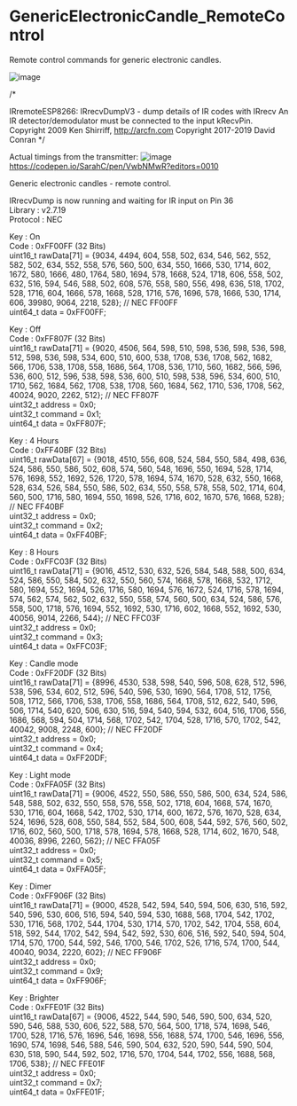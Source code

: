 # GenericElectronicCandle_RemoteControl
Remote control commands for generic electronic candles.

![image](https://user-images.githubusercontent.com/1586332/129471962-f5ed2b04-d05e-4c7d-a462-8261984cdd97.png)


/*

IRremoteESP8266: IRrecvDumpV3 - dump details of IR codes with IRrecv
An IR detector/demodulator must be connected to the input kRecvPin.
Copyright 2009 Ken Shirriff, http://arcfn.com
Copyright 2017-2019 David Conran
*/

Actual timings from the transmitter:
![image](https://user-images.githubusercontent.com/1586332/129471730-688c3c1e-6238-4471-b1fa-26751c9d86d3.png)
https://codepen.io/SarahC/pen/VwbNMwR?editors=0010


Generic electronic candles - remote control.

IRrecvDump is now running and waiting for IR input on Pin 36      
Library : v2.7.19      
Protocol : NEC       

Key : On       
Code      : 0xFF00FF (32 Bits)       
uint16_t rawData[71] = {9034, 4494,  604, 558,  502, 634,  546, 562,  552, 582,  502, 634,  552, 558,  576, 560,  500, 634,  550, 1666,  530, 1714,  602, 1672,  580, 1666,  480, 1764,  580, 1694,  578, 1668,  524, 1718,  606, 558,  502, 632,  516, 594,  546, 588,  502, 608,  576, 558,  580, 556,  498, 636,  518, 1702,  528, 1716,  604, 1666,  578, 1668,  528, 1716,  576, 1696,  578, 1666,  530, 1714,  606, 39980,  9064, 2218,  528};  // NEC FF00FF       
uint64_t data = 0xFF00FF;       
       
Key : Off       
Code      : 0xFF807F (32 Bits)       
uint16_t rawData[71] = {9020, 4506,  564, 598,  510, 598,  536, 598,  536, 598,  512, 598,  536, 598,  534, 600,  510, 600,  538, 1708,  536, 1708,  562, 1682,  566, 1706,  538, 1708,  558, 1686,  564, 1708,  536, 1710,  560, 1682,  566, 596,  536, 600,  512, 596,  538, 598,  536, 600,  510, 598,  538, 596,  534, 600,  510, 1710,  562, 1684,  562, 1708,  538, 1708,  560, 1684,  562, 1710,  536, 1708,  562, 40024,  9020, 2262,  512};  // NEC FF807F       
uint32_t address = 0x0;       
uint32_t command = 0x1;       
uint64_t data = 0xFF807F;       
       
Key : 4 Hours       
Code      : 0xFF40BF (32 Bits)       
uint16_t rawData[67] = {9018, 4510,  556, 608,  524, 584,  550, 584,  498, 636,  524, 586,  550, 586,  502, 608,  574, 560,  548, 1696,  550, 1694,  528, 1714,  576, 1698,  552, 1692,  526, 1720,  578, 1694,  574, 1670,  528, 632,  550, 1668,  528, 634,  526, 584,  550, 586,  502, 634,  550, 558,  578, 558,  502, 1714,  604, 560,  500, 1716,  580, 1694,  550, 1698,  526, 1716,  602, 1670,  576, 1668,  528};  // NEC FF40BF       
uint32_t address = 0x0;       
uint32_t command = 0x2;       
uint64_t data = 0xFF40BF;       
       
Key : 8 Hours       
Code      : 0xFFC03F (32 Bits)       
uint16_t rawData[71] = {9016, 4512,  530, 632,  526, 584,  548, 588,  500, 634,  524, 586,  550, 584,  502, 632,  550, 560,  574, 1668,  578, 1668,  532, 1712,  580, 1694,  552, 1694,  526, 1716,  580, 1694,  576, 1672,  524, 1716,  578, 1694,  574, 562,  574, 562,  502, 632,  550, 558,  574, 560,  500, 634,  524, 586,  576, 558,  500, 1718,  576, 1694,  552, 1692,  530, 1716,  602, 1668,  552, 1692,  530, 40056,  9014, 2266,  544};  // NEC FFC03F       
uint32_t address = 0x0;       
uint32_t command = 0x3;       
uint64_t data = 0xFFC03F;       
       
Key : Candle mode       
Code      : 0xFF20DF (32 Bits)       
uint16_t rawData[71] = {8996, 4530,  538, 598,  540, 596,  508, 628,  512, 596,  538, 596,  534, 602,  512, 596,  540, 596,  530, 1690,  564, 1708,  512, 1756,  508, 1712,  566, 1706,  538, 1706,  558, 1686,  564, 1708,  512, 622,  540, 596,  506, 1714,  540, 620,  506, 630,  516, 594,  540, 594,  532, 604,  516, 1706,  556, 1686,  568, 594,  504, 1714,  568, 1702,  542, 1704,  528, 1716,  570, 1702,  542, 40042,  9008, 2248,  600};  // NEC FF20DF       
uint32_t address = 0x0;       
uint32_t command = 0x4;       
uint64_t data = 0xFF20DF;       
       
Key : Light mode       
Code      : 0xFFA05F (32 Bits)       
uint16_t rawData[71] = {9006, 4522,  550, 586,  550, 586,  500, 634,  524, 586,  548, 588,  502, 632,  550, 558,  576, 558,  502, 1718,  604, 1668,  574, 1670,  530, 1716,  604, 1668,  542, 1702,  530, 1714,  600, 1672,  576, 1670,  528, 634,  524, 1696,  528, 608,  550, 584,  552, 584,  500, 608,  544, 592,  576, 560,  502, 1716,  602, 560,  500, 1718,  578, 1694,  578, 1668,  528, 1714,  602, 1670,  548, 40036,  8996, 2260,  562};  // NEC FFA05F       
uint32_t address = 0x0;       
uint32_t command = 0x5;       
uint64_t data = 0xFFA05F;       

Key : Dimer       
Code      : 0xFF906F (32 Bits)       
uint16_t rawData[71] = {9000, 4528,  542, 594,  540, 594,  506, 630,  516, 592,  540, 596,  530, 606,  516, 594,  540, 594,  530, 1688,  568, 1704,  542, 1702,  530, 1716,  568, 1702,  544, 1704,  530, 1714,  570, 1702,  542, 1704,  558, 604,  518, 592,  544, 1702,  542, 594,  542, 592,  530, 606,  516, 592,  540, 594,  504, 1714,  570, 1700,  544, 592,  546, 1700,  546, 1702,  526, 1716,  574, 1700,  544, 40040,  9034, 2220,  602};  // NEC FF906F       
uint32_t address = 0x0;       
uint32_t command = 0x9;       
uint64_t data = 0xFF906F;       
       
Key : Brighter       
Code      : 0xFFE01F (32 Bits)       
uint16_t rawData[67] = {9006, 4522,  544, 590,  546, 590,  500, 634,  520, 590,  546, 588,  530, 606,  522, 588,  570, 564,  500, 1718,  574, 1698,  546, 1700,  528, 1716,  576, 1696,  546, 1698,  556, 1688,  574, 1700,  546, 1696,  556, 1690,  574, 1698,  546, 588,  546, 590,  504, 632,  520, 590,  544, 590,  504, 630,  518, 590,  544, 592,  502, 1716,  570, 1704,  544, 1702,  556, 1688,  568, 1706,  538};  // NEC FFE01F       
uint32_t address = 0x0;       
uint32_t command = 0x7;       
uint64_t data = 0xFFE01F;       



